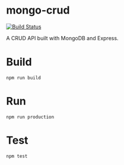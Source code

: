 # mongo-crud

[![Build Status](https://travis-ci.org/torchhound/mongo-crud.svg?branch=master)](https://travis-ci.org/torchhound/mongo-crud)

A CRUD API built with MongoDB and Express.

# Build

`npm run build`

# Run

`npm run production`

# Test

`npm test`